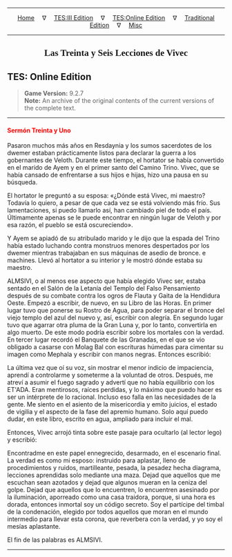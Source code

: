 
---

<!-- Jekyll Page Links -->

<center>
<a href="../../../../index.html">Home</a>
&emsp;&nabla;&emsp;
<a href="../../../index-tes3.html">TES:III Edition</a>
&emsp;&nabla;&emsp;
<a href="../../../index-teso.html">TES:Online Edition</a>
&emsp;&nabla;&emsp;
<a href="../../../index-traditional.html">Traditional Edition</a>
&emsp;&nabla;&emsp;
<a href="../../../index-misc.html">Misc</a>
</center>

<!-- Markdown Body Below: -->

---

<center>
<h2><span style="font-family:Georgia">Las Treinta y Seis Lecciones de Vivec</span></h2>
</center>

## TES: Online Edition

> __Game Version:__ 9.2.7\
> __Note:__ An archive of the original contents of the current versions of the complete text.

---

#### <span style="color:red">Sermón Treinta y Uno</span>

Pasaron muchos más años en Resdaynia y los sumos sacerdotes de los dwemer estaban prácticamente listos para declarar la guerra a los gobernantes de Veloth. Durante este tiempo, el hortator se había convertido en el marido de Ayem y en el primer santo del Camino Trino. Vivec, que se había cansado de enfrentarse a sus hijos e hijas, hizo una pausa en su búsqueda.

El hortator le preguntó a su esposa: «¿Dónde está Vivec, mi maestro? Todavía lo quiero, a pesar de que cada vez se está volviendo más frío. Sus lamentaciones, si puedo llamarlo así, han cambiado piel de todo el país. Últimamente apenas se le puede encontrar en ningún lugar de Veloth y por esa razón, el pueblo se está oscureciendo».

Y Ayem se apiadó de su atribulado marido y le dijo que la espada del Trino había estado luchando contra monstruos menores despertados por los dwemer mientras trabajaban en sus máquinas de asedio de bronce. e machines. Llevó al hortator a su interior y le mostró dónde estaba su maestro.

ALMSIVI, o al menos ese aspecto que había elegido Vivec ser, estaba sentado en el Salón de la Letanía del Templo del Falso Pensamiento después de su combate contra los ogros de Flauta y Gaita de la Hendidura Oeste. Empezó a escribir, de nuevo, en su Libro de las Horas. En primer lugar tuvo que ponerse su Rostro de Agua, para poder separar el bronce del viejo templo del azul del nuevo y, así, escribir con alegría. En segundo lugar tuvo que agarrar otra pluma de la Gran Luna y, por lo tanto, convertirla en algo muerto. De este modo podría escribir sobre los mortales con la verdad. En tercer lugar recordó el Banquete de las Granadas, en el que se vio obligado a casarse con Molag Bal con escrituras húmedas para cimentar su imagen como Mephala y escribir con manos negras. Entonces escribió:

La última vez que oí su voz, sin mostrar el menor indicio de impaciencia, aprendí a controlarme y someterme a la voluntad de otros. Después, me atreví a asumir el fuego sagrado y advertí que no había equilibrio con los ET'ADA. Eran mentirosos, raíces perdidas, y lo máximo que puedo hacer es ser un intérprete de lo racional. Incluso eso falla en las necesidades de la gente. Me siento en el asiento de la misericordia y emito juicios, el estado de vigilia y el aspecto de la fase del apremio humano. Solo aquí puedo dudar, en este libro, escrito en agua, ampliado para incluir el mal.

Entonces, Vivec arrojó tinta sobre este pasaje para ocultarlo (al lector lego) y escribió:

Encontradme en este papel ennegrecido, desarmado, en el escenario final. La verdad es como mi esposo: instruido para aplastar, lleno de procedimientos y ruidos, martilleante, pesada, la pesadez hecha diagrama, lecciones aprendidas solo mediante una maza. Dejad que aquellos que me escuchan sean azotados y dejad que algunos mueran en la ceniza del golpe. Dejad que aquellos que lo encuentren, lo encuentren asesinado por la iluminación, aporreado como una casa traidora, porque, si una hora es dorada, entonces inmortal soy un código secreto. Soy el partícipe del timbal de la condenación, elegido por todos aquellos que moran en el mundo intermedio para llevar esta corona, que reverbera con la verdad, y yo soy el mesías aplastante.

El fin de las palabras es ALMSIVI.

---

